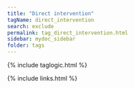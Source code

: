 ```yaml
---
title: "Direct intervention"
tagName: direct_intervention
search: exclude
permalink: tag_direct_intervention.html
sidebar: mydoc_sidebar
folder: tags
---
```


{% include taglogic.html %}

{% include links.html %}
